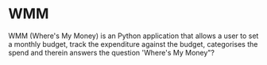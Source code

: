 # WMM
WMM (Where's My Money) is an Python application that allows a user to set a monthly budget, track the expenditure against the budget, categorises the spend and therein answers the question 'Where's My Money"?


